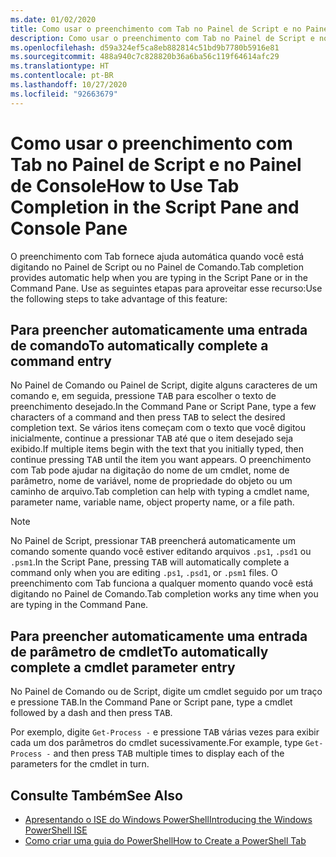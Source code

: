 ```yaml
---
ms.date: 01/02/2020
title: Como usar o preenchimento com Tab no Painel de Script e no Painel de Console
description: Como usar o preenchimento com Tab no Painel de Script e no Painel de Console
ms.openlocfilehash: d59a324ef5ca8eb882814c51bd9b7780b5916e81
ms.sourcegitcommit: 488a940c7c828820b36a6ba56c119f64614afc29
ms.translationtype: HT
ms.contentlocale: pt-BR
ms.lasthandoff: 10/27/2020
ms.locfileid: "92663679"
---
```

# <a name="how-to-use-tab-completion-in-the-script-pane-and-console-pane"></a><span data-ttu-id="95f02-103">Como usar o preenchimento com Tab no Painel de Script e no Painel de Console</span><span class="sxs-lookup"><span data-stu-id="95f02-103">How to Use Tab Completion in the Script Pane and Console Pane</span></span>

<span data-ttu-id="95f02-104">O preenchimento com Tab fornece ajuda automática quando você está digitando no Painel de Script ou no Painel de Comando.</span><span class="sxs-lookup"><span data-stu-id="95f02-104">Tab completion provides automatic help when you are typing in the Script Pane or in the Command Pane.</span></span> <span data-ttu-id="95f02-105">Use as seguintes etapas para aproveitar esse recurso:</span><span class="sxs-lookup"><span data-stu-id="95f02-105">Use the following steps to take advantage of this feature:</span></span>

## <a name="to-automatically-complete-a-command-entry"></a><span data-ttu-id="95f02-106">Para preencher automaticamente uma entrada de comando</span><span class="sxs-lookup"><span data-stu-id="95f02-106">To automatically complete a command entry</span></span>

<span data-ttu-id="95f02-107">No Painel de Comando ou Painel de Script, digite alguns caracteres de um comando e, em seguida, pressione <kbd>TAB</kbd> para escolher o texto de preenchimento desejado.</span><span class="sxs-lookup"><span data-stu-id="95f02-107">In the Command Pane or Script Pane, type a few characters of a command and then press <kbd>TAB</kbd> to select the desired completion text.</span></span> <span data-ttu-id="95f02-108">Se vários itens começam com o texto que você digitou inicialmente, continue a pressionar <kbd>TAB</kbd> até que o item desejado seja exibido.</span><span class="sxs-lookup"><span data-stu-id="95f02-108">If multiple items begin with the text that you initially typed, then continue pressing <kbd>TAB</kbd> until the item you want appears.</span></span> <span data-ttu-id="95f02-109">O preenchimento com Tab pode ajudar na digitação do nome de um cmdlet, nome de parâmetro, nome de variável, nome de propriedade do objeto ou um caminho de arquivo.</span><span class="sxs-lookup"><span data-stu-id="95f02-109">Tab completion can help with typing a cmdlet name, parameter name, variable name, object property name, or a file path.</span></span>

> [!NOTE]
> <span data-ttu-id="95f02-110">No Painel de Script, pressionar <kbd>TAB</kbd> preencherá automaticamente um comando somente quando você estiver editando arquivos `.ps1`, `.psd1` ou `.psm1`.</span><span class="sxs-lookup"><span data-stu-id="95f02-110">In the Script Pane, pressing <kbd>TAB</kbd> will automatically complete a command only when you are editing `.ps1`, `.psd1`, or `.psm1` files.</span></span> <span data-ttu-id="95f02-111">O preenchimento com Tab funciona a qualquer momento quando você está digitando no Painel de Comando.</span><span class="sxs-lookup"><span data-stu-id="95f02-111">Tab completion works any time when you are typing in the Command Pane.</span></span>

## <a name="to-automatically-complete-a-cmdlet-parameter-entry"></a><span data-ttu-id="95f02-112">Para preencher automaticamente uma entrada de parâmetro de cmdlet</span><span class="sxs-lookup"><span data-stu-id="95f02-112">To automatically complete a cmdlet parameter entry</span></span>

<span data-ttu-id="95f02-113">No Painel de Comando ou de Script, digite um cmdlet seguido por um traço e pressione <kbd>TAB</kbd>.</span><span class="sxs-lookup"><span data-stu-id="95f02-113">In the Command Pane or Script pane, type a cmdlet followed by a dash and then press <kbd>TAB</kbd>.</span></span>

<span data-ttu-id="95f02-114">Por exemplo, digite `Get-Process -` e pressione <kbd>TAB</kbd> várias vezes para exibir cada um dos parâmetros do cmdlet sucessivamente.</span><span class="sxs-lookup"><span data-stu-id="95f02-114">For example, type `Get-Process -` and then press <kbd>TAB</kbd> multiple times to display each of the parameters for the cmdlet in turn.</span></span>

## <a name="see-also"></a><span data-ttu-id="95f02-115">Consulte Também</span><span class="sxs-lookup"><span data-stu-id="95f02-115">See Also</span></span>

- [<span data-ttu-id="95f02-116">Apresentando o ISE do Windows PowerShell</span><span class="sxs-lookup"><span data-stu-id="95f02-116">Introducing the Windows PowerShell ISE</span></span>](Introducing-the-Windows-PowerShell-ISE.md)
- [<span data-ttu-id="95f02-117">Como criar uma guia do PowerShell</span><span class="sxs-lookup"><span data-stu-id="95f02-117">How to Create a PowerShell Tab</span></span>](How-to-Create-a-PowerShell-Tab-in-Windows-PowerShell-ISE.md)
